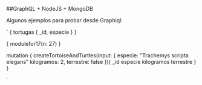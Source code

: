 ##GraphQL + NodeJS + MongoDB

Algunos ejemplos para probar desde Graphiql:

`
{
  tortugas {
  	_id,
  	especie
	}
}

{
  modulefor17(n: 27)
}

mutation {
    createTortoiseAndTurtles(input: {
                especie: "Trachemys scripta elegans"
        kilogramos: 2,
        terrestre: false
    }){
            _id
        especie
        kilogramos
        terrestre
    }
}

`